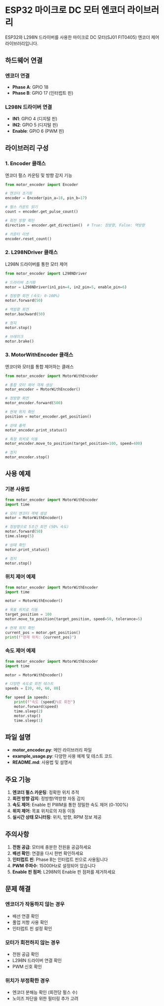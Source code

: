 # ESP32 마이크로 DC 모터 엔코더 라이브러리

ESP32와 L298N 드라이버를 사용한 마이크로 DC 모터(SJ01 FIT0405) 엔코더 제어 라이브러리입니다.

## 하드웨어 연결

### 엔코더 연결
- **Phase A**: GPIO 18
- **Phase B**: GPIO 17 (인터럽트 핀)

### L298N 드라이버 연결
- **IN1**: GPIO 4 (디지털 핀)
- **IN2**: GPIO 5 (디지털 핀)
- **Enable**: GPIO 6 (PWM 핀)

## 라이브러리 구성

### 1. Encoder 클래스
엔코더 펄스 카운팅 및 방향 감지 기능

```python
from motor_encoder import Encoder

# 엔코더 초기화
encoder = Encoder(pin_a=18, pin_b=17)

# 펄스 카운트 읽기
count = encoder.get_pulse_count()

# 회전 방향 확인
direction = encoder.get_direction()  # True: 정방향, False: 역방향

# 카운터 리셋
encoder.reset_count()
```

### 2. L298NDriver 클래스
L298N 드라이버를 통한 모터 제어

```python
from motor_encoder import L298NDriver

# 드라이버 초기화
motor = L298NDriver(in1_pin=4, in2_pin=5, enable_pin=6)

# 정방향 회전 (속도: 0-100%)
motor.forward(50)

# 역방향 회전
motor.backward(50)

# 정지
motor.stop()

# 브레이크
motor.brake()
```

### 3. MotorWithEncoder 클래스
엔코더와 모터를 통합 제어하는 클래스

```python
from motor_encoder import MotorWithEncoder

# 통합 모터 제어 객체 생성
motor_encoder = MotorWithEncoder()

# 정방향 회전
motor_encoder.forward(500)

# 현재 위치 확인
position = motor_encoder.get_position()

# 상태 출력
motor_encoder.print_status()

# 특정 위치로 이동
motor_encoder.move_to_position(target_position=100, speed=400)

# 정지
motor_encoder.stop()
```

## 사용 예제

### 기본 사용법

```python
from motor_encoder import MotorWithEncoder
import time

# 모터 엔코더 객체 생성
motor = MotorWithEncoder()

# 정방향으로 5초간 회전 (50% 속도)
motor.forward(50)
time.sleep(5)

# 상태 확인
motor.print_status()

# 정지
motor.stop()
```

### 위치 제어 예제

```python
from motor_encoder import MotorWithEncoder
import time

motor = MotorWithEncoder()

# 목표 위치로 이동
target_position = 100
motor.move_to_position(target_position, speed=50, tolerance=5)

# 현재 위치 확인
current_pos = motor.get_position()
print(f"현재 위치: {current_pos}")
```

### 속도 제어 예제

```python
from motor_encoder import MotorWithEncoder
import time

motor = MotorWithEncoder()

# 다양한 속도로 회전 테스트
speeds = [20, 40, 60, 80]

for speed in speeds:
    print(f"속도 {speed}%로 회전")
    motor.forward(speed)
    time.sleep(2)
    motor.stop()
    time.sleep(1)
```

## 파일 설명

- **motor_encoder.py**: 메인 라이브러리 파일
- **example_usage.py**: 다양한 사용 예제 및 테스트 코드
- **README.md**: 사용법 및 설명서

## 주요 기능

1. **엔코더 펄스 카운팅**: 정확한 위치 추적
2. **회전 방향 감지**: 정방향/역방향 자동 감지
3. **속도 제어**: Enable 핀 PWM을 통한 정밀한 속도 제어 (0-100%)
4. **위치 제어**: 목표 위치로의 자동 이동
5. **실시간 상태 모니터링**: 위치, 방향, RPM 정보 제공

## 주의사항

1. **전원 공급**: 모터에 충분한 전원을 공급하세요
2. **배선 확인**: 연결을 다시 한번 확인하세요
3. **인터럽트 핀**: Phase B는 인터럽트 핀으로 사용됩니다
4. **PWM 주파수**: 15000Hz로 설정되어 있습니다
5. **Enable 핀 점퍼**: L298N의 Enable 핀 점퍼를 제거하세요

## 문제 해결

### 엔코더가 작동하지 않는 경우
- 배선 연결 확인
- 풀업 저항 사용 확인
- 인터럽트 핀 설정 확인

### 모터가 회전하지 않는 경우
- 전원 공급 확인
- L298N 드라이버 연결 확인
- PWM 신호 확인

### 위치가 부정확한 경우
- 엔코더 분해능 확인 (회전당 펄스 수)
- 노이즈 차단을 위한 필터링 추가 고려
